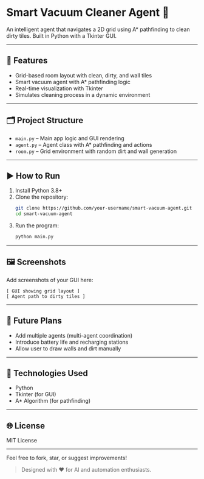 # Smart Vacuum Cleaner Agent 🚀

An intelligent agent that navigates a 2D grid using A* pathfinding to clean dirty tiles. Built in Python with a Tkinter GUI.

---

## 🧠 Features
- Grid-based room layout with clean, dirty, and wall tiles
- Smart vacuum agent with A* pathfinding logic
- Real-time visualization with Tkinter
- Simulates cleaning process in a dynamic environment

---

## 🗂️ Project Structure
- `main.py` – Main app logic and GUI rendering
- `agent.py` – Agent class with A* pathfinding and actions
- `room.py` – Grid environment with random dirt and wall generation

---

## ▶️ How to Run
1. Install Python 3.8+
2. Clone the repository:
   ```bash
   git clone https://github.com/your-username/smart-vacuum-agent.git
   cd smart-vacuum-agent
   ```
3. Run the program:
   ```bash
   python main.py
   ```

---

## 🖼️ Screenshots
Add screenshots of your GUI here:
```
[ GUI showing grid layout ]
[ Agent path to dirty tiles ]
```

---

## 🚀 Future Plans
- Add multiple agents (multi-agent coordination)
- Introduce battery life and recharging stations
- Allow user to draw walls and dirt manually

---

## 📌 Technologies Used
- Python
- Tkinter (for GUI)
- A* Algorithm (for pathfinding)

---

## 🌐 License
MIT License

---

Feel free to fork, star, or suggest improvements!

> Designed with ❤️ for AI and automation enthusiasts.
